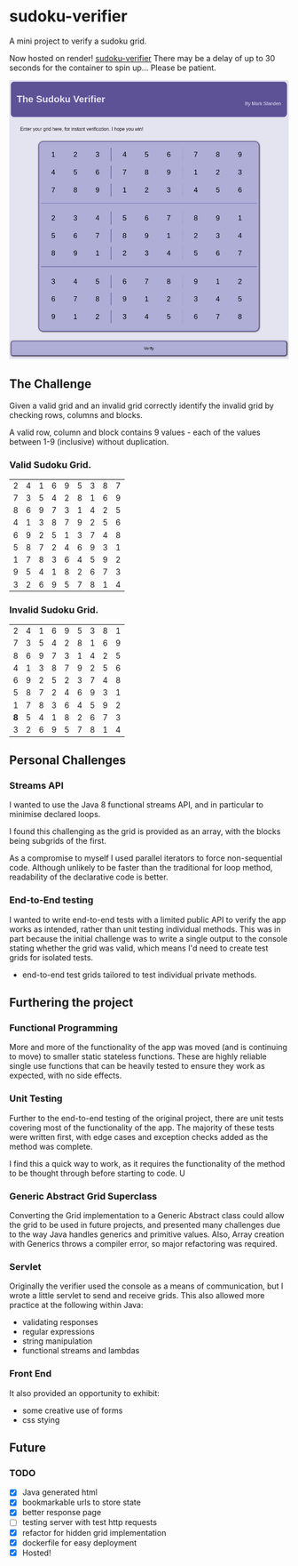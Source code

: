 # sudoku-verifier

A mini project to verify a sudoku grid.

Now hosted on render! [sudoku-verifier](https://sudoku-verifier.onrender.com/)
There may be a delay of up to 30 seconds for the container to spin up... Please be patient.

![Screenshot of the app's front-end](./docs/images/2022-02-07_screenshot.png)

## The Challenge

Given a valid grid and an invalid grid correctly identify the invalid grid by checking rows, columns and blocks.

A valid row, column and block contains 9 values - each of the values between 1-9 (inclusive) without duplication.

### Valid Sudoku Grid.

|     |     |     |     |     |     |     |     |     |
|:---:|:---:|:---:|:---:|:---:|:---:|:---:|:---:|:---:|
|  2  |  4  |  1  |  6  |  9  |  5  |  3  |  8  |  7  |
|  7  |  3  |  5  |  4  |  2  |  8  |  1  |  6  |  9  |
|  8  |  6  |  9  |  7  |  3  |  1  |  4  |  2  |  5  |
|  4  |  1  |  3  |  8  |  7  |  9  |  2  |  5  |  6  |
|  6  |  9  |  2  |  5  |  1  |  3  |  7  |  4  |  8  |
|  5  |  8  |  7  |  2  |  4  |  6  |  9  |  3  |  1  |
|  1  |  7  |  8  |  3  |  6  |  4  |  5  |  9  |  2  |
|  9  |  5  |  4  |  1  |  8  |  2  |  6  |  7  |  3  |
|  3  |  2  |  6  |  9  |  5  |  7  |  8  |  1  |  4  |

### Invalid Sudoku Grid.

|       |     |     |     |     |     |     |     |     |
|:-----:|:---:|:---:|:---:|:---:|:---:|:---:|:---:|:---:|
|   2   |  4  |  1  |  6  |  9  |  5  |  3  |  8  |  1  |
|   7   |  3  |  5  |  4  |  2  |  8  |  1  |  6  |  9  |
|   8   |  6  |  9  |  7  |  3  |  1  |  4  |  2  |  5  |
|   4   |  1  |  3  |  8  |  7  |  9  |  2  |  5  |  6  |
|   6   |  9  |  2  |  5  |  2  |  3  |  7  |  4  |  8  |
|   5   |  8  |  7  |  2  |  4  |  6  |  9  |  3  |  1  |
|   1   |  7  |  8  |  3  |  6  |  4  |  5  |  9  |  2  |
| **8** |  5  |  4  |  1  |  8  |  2  |  6  |  7  |  3  |
|   3   |  2  |  6  |  9  |  5  |  7  |  8  |  1  |  4  |

## Personal Challenges

### Streams API

I wanted to use the Java 8 functional streams API, and in particular to minimise declared loops.

I found this challenging as the grid is provided as an array, with the blocks being subgrids of the first.

As a compromise to myself I used parallel iterators to force non-sequential code. Although unlikely to be faster than
the traditional for loop method, readability of the declarative code is better.

### End-to-End testing

I wanted to write end-to-end tests with a limited public API to verify the app works as intended, rather than unit
testing individual methods. This was in part because the initial challenge was to write a single output to the console
stating whether the grid was valid, which means I'd need to create test grids for isolated tests.

- end-to-end test grids tailored to test individual private methods.

## Furthering the project

### Functional Programming

More and more of the functionality of the app was moved (and is continuing to move) to smaller static stateless
functions. These are highly reliable single use functions that can be heavily tested to ensure they work as expected,
with no side effects.

### Unit Testing

Further to the end-to-end testing of the original project, there are unit tests covering most of the functionality of
the app. The majority of these tests were written first, with edge cases and exception checks added as the method was
complete.

I find this a quick way to work, as it requires the functionality of the method to be thought through before starting to
code. U

### Generic Abstract Grid Superclass

Converting the Grid implementation to a Generic Abstract class could allow the grid to be used in future projects, and
presented many challenges due to the way Java handles generics and primitive values. Also, Array creation with Generics
throws a compiler error, so major refactoring was required.

### Servlet

Originally the verifier used the console as a means of communication, but I wrote a little servlet to send and receive
grids. This also allowed more practice at the following within Java:

- validating responses
- regular expressions
- string manipulation
- functional streams and lambdas

### Front End

It also provided an opportunity to exhibit:

- some creative use of forms
- css stying

## Future

### TODO

- [X] Java generated html
- [X] bookmarkable urls to store state
- [X] better response page
- [ ] testing server with test http requests
- [X] refactor for hidden grid implementation
- [X] dockerfile for easy deployment
- [X] Hosted!
